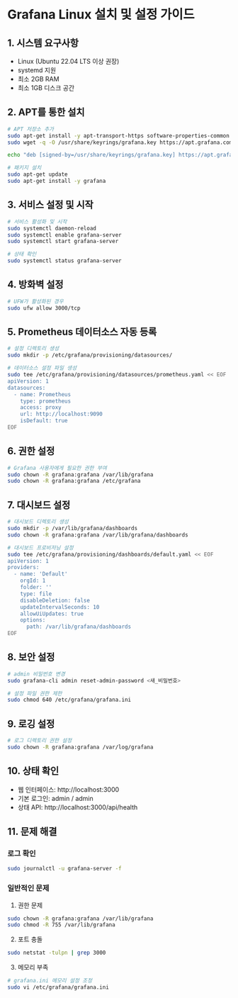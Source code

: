 # Grafana Linux 설치 및 설정 가이드

## 1. 시스템 요구사항
- Linux (Ubuntu 22.04 LTS 이상 권장)
- systemd 지원
- 최소 2GB RAM
- 최소 1GB 디스크 공간

## 2. APT를 통한 설치
```bash
# APT 저장소 추가
sudo apt-get install -y apt-transport-https software-properties-common
sudo wget -q -O /usr/share/keyrings/grafana.key https://apt.grafana.com/gpg.key

echo "deb [signed-by=/usr/share/keyrings/grafana.key] https://apt.grafana.com stable main" | sudo tee -a /etc/apt/sources.list.d/grafana.list

# 패키지 설치
sudo apt-get update
sudo apt-get install -y grafana
```

## 3. 서비스 설정 및 시작
```bash
# 서비스 활성화 및 시작
sudo systemctl daemon-reload
sudo systemctl enable grafana-server
sudo systemctl start grafana-server

# 상태 확인
sudo systemctl status grafana-server
```

## 4. 방화벽 설정
```bash
# UFW가 활성화된 경우
sudo ufw allow 3000/tcp
```

## 5. Prometheus 데이터소스 자동 등록
```bash
# 설정 디렉토리 생성
sudo mkdir -p /etc/grafana/provisioning/datasources/

# 데이터소스 설정 파일 생성
sudo tee /etc/grafana/provisioning/datasources/prometheus.yaml << EOF
apiVersion: 1
datasources:
  - name: Prometheus
    type: prometheus
    access: proxy
    url: http://localhost:9090
    isDefault: true
EOF
```

## 6. 권한 설정
```bash
# Grafana 사용자에게 필요한 권한 부여
sudo chown -R grafana:grafana /var/lib/grafana
sudo chown -R grafana:grafana /etc/grafana
```

## 7. 대시보드 설정
```bash
# 대시보드 디렉토리 생성
sudo mkdir -p /var/lib/grafana/dashboards
sudo chown -R grafana:grafana /var/lib/grafana/dashboards

# 대시보드 프로비저닝 설정
sudo tee /etc/grafana/provisioning/dashboards/default.yaml << EOF
apiVersion: 1
providers:
  - name: 'Default'
    orgId: 1
    folder: ''
    type: file
    disableDeletion: false
    updateIntervalSeconds: 10
    allowUiUpdates: true
    options:
      path: /var/lib/grafana/dashboards
EOF
```

## 8. 보안 설정
```bash
# admin 비밀번호 변경
sudo grafana-cli admin reset-admin-password <새_비밀번호>

# 설정 파일 권한 제한
sudo chmod 640 /etc/grafana/grafana.ini
```

## 9. 로깅 설정
```bash
# 로그 디렉토리 권한 설정
sudo chown -R grafana:grafana /var/log/grafana
```

## 10. 상태 확인
- 웹 인터페이스: http://localhost:3000
- 기본 로그인: admin / admin
- 상태 API: http://localhost:3000/api/health

## 11. 문제 해결
### 로그 확인
```bash
sudo journalctl -u grafana-server -f
```

### 일반적인 문제
1. 권한 문제
```bash
sudo chown -R grafana:grafana /var/lib/grafana
sudo chmod -R 755 /var/lib/grafana
```

2. 포트 충돌
```bash
sudo netstat -tulpn | grep 3000
```

3. 메모리 부족
```bash
# grafana.ini 메모리 설정 조정
sudo vi /etc/grafana/grafana.ini
``` 